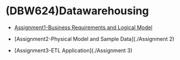 # (DBW624)Datawarehousing

- [Assignment1-Business Requirements and Logical Model](./Assignment%201)

- [Assignment2-Physical Model and Sample Data](./Assignment 2)

- [Assignment3-ETL Application](./Assignment 3)
